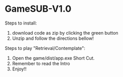 # GameSUB-V1.0


Steps to install:
1) download code as zip by clicking the green button
2) Unzip and follow the directions bellow!

Steps to play "Retrieval/Contemplate":

1) Open the game/dist/app.exe Short Cut.
2) Remember to read the Intro
3) Enjoy!!
 
 



 
 
 
 
